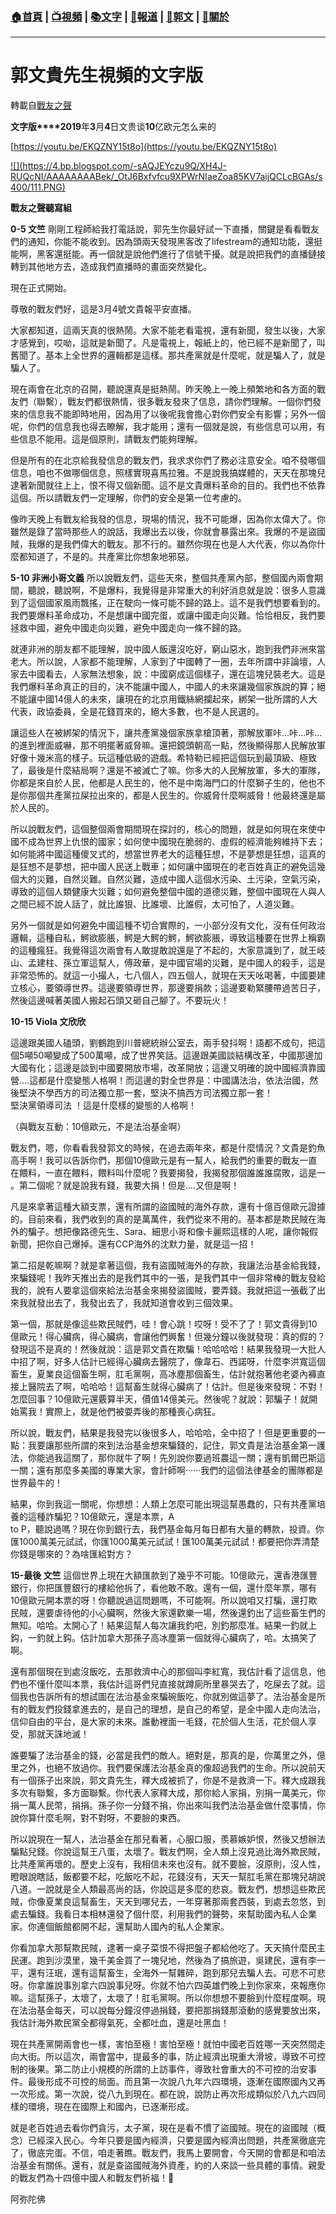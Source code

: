 ###  [:house:首頁](https://github.com/ourhimalayas/home) | [:tv:視頻](https://github.com/ourhimalayas/videos) | [:books:文字](https://github.com/ourhimalayas/txt) | [:newspaper:報道](https://github.com/ourhimalayas/news) | [:eagle:郭文](https://github.com/ourhimalayas/guomedia) | [:pray:關於](https://github.com/ourhimalayas/home/tree/master/about)
---
# 郭文貴先生視頻的文字版
轉載自[戰友之聲](http://littleantvoice.blogspot.com)

**文字版****2019**年**3**月**4**日文贵谈**10**亿欧元怎么来的
  

[https://youtu.be/EKQZNY15t8o](https://youtu.be/EKQZNY15t8o)&nbsp;

[!\[\](https://4.bp.blogspot.com/-sAQJEYczu9Q/XH4J-RUQcNI/AAAAAAAABek/_OtJ6Bxfvfcu9XPWrNIaeZoa85KV7aijQCLcBGAs/s400/111.PNG)](https://4.bp.blogspot.com/-sAQJEYczu9Q/XH4J-RUQcNI/AAAAAAAABek/_OtJ6Bxfvfcu9XPWrNIaeZoa85KV7aijQCLcBGAs/s1600/111.PNG)


**戰友之聲聽寫組**  
  

**0-5 文竺**
剛剛工程師給我打電話說，郭先生你最好試一下直播，關鍵是看看戰友們的通知，你能不能收到。因為頭兩天發現黑客改了lifestream的通知功能，還挺能啊，黑客還挺能。再一個就是說他們進行了信號干擾。就是說把我們的直播鏈接轉到其他地方去，造成我們直播時的畫面突然變化。  
  

現在正式開始。
  

尊敬的戰友們好，這是3月4號文貴報平安直播。
  

大家都知道，這兩天真的很熱鬧。大家不能老看電視，還有新聞，發生以後，大家才感覺到，哎呦，這就是新聞了。凡是電視上，報紙上的，他已經不是新聞了，叫舊聞了。基本上全世界的邏輯都是這樣。那共產黨就是什麼呢，就是騙人了，就是騙人了。
  

現在兩會在北京的召開，聽說還真是挺熱鬧。昨天晚上一晚上頻繁地和各方面的戰友們（聯繫），戰友們都很熱情，很多戰友發來了信息，請你們理解。一個你們發來的信息我不能即時地用，因為用了以後呢我會擔心對你們安全有影響；另外一個呢，你們的信息我也得去瞭解，我才能用；還有一個就是說，有些信息可以用，有些信息不能用。這是個原則，請戰友們能夠理解。
  

但是所有的在北京給我發信息的戰友們，我求求你們了務必注意安全。咱不發哪個信息，咱也不做哪個信息，照樣實現喜馬拉雅。不是說我搞媒體的，天天在那塊兒逮著新聞就往上上，恨不得又個新聞。這不是文貴爆料革命的目的。我們也不依靠這個。所以請戰友們一定理解，你們的安全是第一位考慮的。
  

像昨天晚上有戰友給我發的信息，現場的情況，我不可能爆，因為你太偉大了。你雖然是錄了當時那些人的說話，我爆出去以後，你就會暴露出來。我爆的不是盜國賊，我爆的是我們偉大的戰友。那不行的。雖然你現在也是人大代表，你以為你什麼都知道了，不是的。共產黨比你想象地邪惡。
  

**5-10 非洲小哥文義**
所以說戰友們，這些天來，整個共產黨內部，整個國內兩會期間，聽說，聽說啊，不是爆料，我覺得是非常重大的利好消息就是說：很多人意識到了這個國家風雨飄搖，正在駛向一條可能不歸的路上。這不是我們想要看到的。我們要爆料革命成功，不是想讓中國完蛋，或讓中國走向災難。恰恰相反，我們要拯救中國，避免中國走向災難，避免中國走向一條不歸的路。  
  

就連非洲的朋友都不能理解，說中國人飯還沒吃好，窮山惡水，跑到我們非洲來當老大。所以說，人家都不能理解，人家到了中國轉了一圈，去年所謂中非論壇，人家去中國看去，人家無法想象，說：中國窮成這個樣子，還在這塊兒裝老大。這是我們爆料革命真正的目的，決不能讓中國人，中國人的未來讓幾個家族說的算；絕不能讓中國14億人的未來，讓現在的北京用鐵絲網攔起來，綁架一批所謂的人大代表，政協委員，全是花錢買來的，絕大多數，也不是人民選的。
  

讓這些人在被綁架的情況下，讓共產黨幾個家族拿槍頂著，那解放軍咔…咔…咔…的進到裡面威嚇，那不明擺著威脅嘛。還把鏡頭朝高一點，然後顯得那人民解放軍好像十幾米高的樣子。玩這種低級的遊戲。希特勒已經把這個玩到最頂級、極致了，最後是什麼結局啊？還是不被滅亡了嘛。你多大的人民解放軍，多大的軍隊，你都是來自於人民，他都是人民生的，他不是中南海門口的什麼獅子生的，他也不是你那個共產黨拉屎拉出來的，都是人民生的。你威脅什麼啊威脅！他最終還是屬於人民的。
  

所以說戰友們，這個整個兩會期間現在探討的，核心的問題，就是如何現在來使中國不成為世界上仇恨的國家；如何使中國現在脆弱的、虛假的經濟能夠維持下去；如何能將中國這種傻叉式的，想當世界老大的這種狂想，不是夢想是狂想，這真的是狂想不是夢想，把中國人民送上戰車；如何讓中國現在的老百姓真正的避免這幾個大的災難，自然災難。自然災難，造成中國人這個水污染、土污染，空氣污染，導致的這個人類健康大災難；如何避免整個中國的道德災難，整個中國現在人與人之間已經不說人話了，就比誰狠、比誰壞、比誰假，太可怕了，人道災難。
  

另外一個就是如何避免中國這種不切合實際的，一小部分沒有文化，沒有任何政治邏輯，這種自私，鰐欲膨脹，鰐是大鰐的鰐，鰐欲膨脹，導致這種要在世界上稱霸的這種瘋狂。我覺得這次兩會有人敢提敢說還是了不起的，大家意識到了，就王岐山、孟建柱、孫立軍這幫人，傅政華，是中國官場的災難，是中國人的殺手，這是非常恐怖的。就這一小撮人，七八個人，四五個人，就現在天天吆喝著，中國要建立核心，要領導世界。這邊要領導世界，那邊要捐款；這邊要勒緊腰帶過苦日子，然後這邊喊著美國人搬起石頭又砸自己腳了。不要玩火！
  

**10-15 Viola 文欣欣**

這邊跟美國人磕頭，劉鶴跑到川普總統辦公室去，兩手發抖啊！語都不成句，把這個5噸50噸變成了500萬噸，成了世界笑話。這邊跟美國談結構改革，中國那邊加大國有化；這邊是談到中國要開放市場，改革開放；這邊又明確的說中國經濟靠國營....這都是什麼變態人格啊！而這邊的對全世界是：中國講法治，依法治國，然後堅決不學西方的司法獨立那一套，堅決不搞西方司法獨立那一套！<br>堅決黨領導司法 ！這是什麼樣的變態的人格啊！
  

（與戰友互動：10億歐元，不是法治基金啊）
  

戰友們，嗯，你看看我發郭文的時候，在過去兩年來，都是什麼情況？文貴是釣魚高手啊！我可以告訴你們，那個10億歐元是有一幫人，給我們的重要的戰友一直在餵料，一直在餵料，餵料叫什麼呢？我要揭發，我揭發那個誰誰誰腐敗，這是一<br>。第二個呢？就是說我有錢，我要大捐！但是....又但是啊！
  

凡是來拿著這種大額支票，還有所謂的盜國賊的海外存款，還有十億百億歐元證據的。目前來看，我們收到的真的是萬萬件，我們從來不用的。基本都是欺民賊在海外的騙子。想把像路德先生、Sara、細思小哥和像卡麗熙這樣的人呢，讓你報假新聞，把你自己爆掉。還有CCP海外的沈默力量，就是這一招！
  

第二招是乾嘛啊？就是拿著這個，我有盜國賊海外的存款，我讓法治基金給我錢，來騙錢呢！我昨天推出去的是我們其中的一張，是我們其中一個非常棒的戰友發給我的，說有人要拿這個來給法治基金來揭發盜國賊，要弄錢。我就把這一張截了出來我就發出去了，我發出去了，我就知道會收到三個效果。
  

第一個，那就是像這些欺民賊們，哇！會心跳！哎呀！受不了了！郭文貴得到10億歐元！得心臟病，得心臟病，會讓他們興奮！但幾分鐘以後就發現：真的假的？發現這不是真的！然後就說：這是郭文貴在欺騙！哈哈哈哈！結果我發現一大批人中招了啊，好多人估計已經得心臟病去醫院了，像韋石、西諾呀，什麼李洪寬這個畜生，夏業良這個畜生啊，肛毛黨啊，高冰塵那個畜生，估計就抱著他老婆內褲直接上醫院去了啊，哈哈哈！這幫畜生就得心臟病了！估計。但是後來發現：不對！怎麼回事？10億歐元還覈算半天，價值14億美元。然後呢？就說：郭騙子！就開始罵我！實際上，就是他們被耍弄後的那種喪心病狂。


  

所以說，戰友們，結果是我發完以後很多人，哈哈哈，全中招了！但是更重要的一點：我要讓那些所謂的來到法治基金想來騙錢的，記住，郭文貴是法治基金第一護法，你能過我這關了，那你就牛了啊！先別說你要過班農這一關；還有凱爾巴斯這一關；還有那麼多美國的專業大家，會計師啊······我們的這個法律基金的團隊都是世界最牛的！
  

結果，你到我這一關呢，你想想：人類上怎麼可能出現這幫愚蠢的，只有共產黨培養的這種詐騙犯？10億歐元，還是本票，A<br>to P，聽說過嗎？現在你到銀行去，我們基金每月每日都有大量的轉款，投資。你匯1000萬美元試試，你匯1000萬美元試試！匯100萬美元試試！都要把你弄清楚你錢是哪來的？為啥匯給對方？
  

**15-最後 文竺**
這個世界上現在大額匯款到了幾乎不可能。10億歐元，還香港匯豐銀行，你把匯豐銀行的樓給他拆了，看他敢不敢。還有一個，還什麼年票，哪有10億歐元開本票的呀！你聽說過這問題嗎，不可能啊。所以說咱又打騙，還打欺民賊，還要虐待他的小心臟啊，然後大家還歡樂一場，然後還釣出了這些畜生們的無知。哈哈。太開心了！結果這幫人每次讓我釣吧，別釣那麼准。結果一釣就上鈎，一釣就上鈎。估計加拿大那孫子高冰塵第一個就得心臟病了，哈。太搞笑了啊。  
  

還有那個現在到處沒飯吃，去那救濟中心的那個叫李紅寬，我估計看了這信息，他們也不懂什麼叫本票，我估計這哥們兒直接就蹲廁所里暴哭去了，吃屎去了就。這個我也告訴所有的想試圖在法治基金來騙碗飯吃，你就別做這夢了。法治基金是所有的戰友們投錢拿進去的，是自己的理想，是自己的希望，是全中國人走向法治，信仰自由的平台，是大家的未來。誰動裡面一毛錢，花於個人生活，花於個人享受，那就天誅地滅！
  

誰要騙了法治基金的錢，必當是我們的敵人。絕對是，那真的是，你萬里之外，億里之外，也絕不放過你。我們要保護法治基金真的像超過我們的生命。所以說前天有一個孫子出來說，郭文貴先生，釋大成被抓了，你是不是救濟一下。釋大成跟我多次有聯繫，多方面聯繫。你代表人家釋大成，那你給人家捐，別捐一萬美元，你捐一萬人民幣，捐捐。孫子你一分錢不捐，你出來叫我們法治基金做什麼事情，你說你算什麼毛啊，對不對呀，不要臉的東西。
  

所以說現在一幫人，法治基金在那兒看著，心服口服，羨慕嫉妒恨，然後又想辦法騙點兒錢。你說這幫王八蛋，太壞了。戰友們啊，全人類上沒見過比海外欺民賊，比共產黨再壞的。歷史上沒有，我相信未來也沒有。就不要臉，沒原則，沒人性，瞪眼說瞎話，飯都要不起，吃飯吃不起，花錢沒有，天天一幫肛毛黨在那塊兒胡說八道。一說就是全人類最高尚的話，你說這是多麼的悲哀。戰友們，想想這些欺民賊，你像夏業良這幫畜生，天天到哪兒去，一年穿著那兩套西裝，到處去忽悠，到處去騙錢。我看日本相林還發了個什麼，利用我們的聲勢，來幫助國內私人企業家。你連個飯館都開不起，還幫助人國內的私人企業家。
  

你看加拿大那幫欺民賊，逮著一桌子菜恨不得把盤子都給他吃了。天天搞什麼民主民運。跑到沙漠里，幾千美金買了一塊兒地，然後為了搞旅遊，吳建民，還有李一平，還有汪珉，還有這幫畜生，全海外一幫雜碎，跑到那兒去騙人去。可悲不可悲呀。你拿誰說事別拿六四說事兒呀。你就不怕六四英雄們晚上到你家來，來報應你嘛。這幫孫子，太壞了，太壞了！肛毛黨啊。所以你想想不要臉到什麼程度啊。現在法治基金每天，可以說每分鐘沒停過捐錢，要把那捐錢那滾動的感覺要放出來，我估計海外欺民黨全都得氣死，全都吐血，還是吐黑血！
  

現在共產黨開兩會也一樣，害怕至極！害怕至極！就怕中國老百姓哪一天突然間走向大街。所以這次，兩會當中，提最多的事，防止經濟出現重大滑坡，導致不可控制的後果。第二防止小規模的所謂的上訪事件，導致社會重大的不可控的治安事件。最後形成不可控的局面。而且第一次說八九年六四環境，逐漸在國際國內又再一次形成。第一次說，從八九到現在。都在說，說防止再次形成類似於八九六四同樣的環境，現在在國際上和國內，已逐漸形成。
  

就是老百姓過去看你們貪污，太子黨，現在是看不慣了盜國賊。現在的盜國賊（概念）已經深入民心。今年只要是國內經濟，只要是國內經濟出問題，共產黨徹底完了，徹底完蛋。不信，咱走著瞧。戰友們，我馬上要開會，今天開的會都是和咱法治基金有關係。還有，就是查盜國賊海外資產，約的人來談一些具體的事情。親愛的戰友們為十四億中國人和戰友們祈福！🙏
  

阿弥陀佛
<u></u><sub></sub><sup></sup><strike></strike>